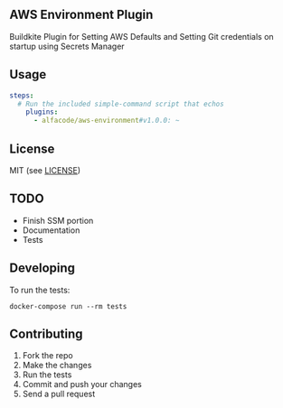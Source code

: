 ## AWS Environment Plugin

Buildkite Plugin for Setting AWS Defaults and Setting Git credentials on startup using Secrets Manager



## Usage

```yml
steps:
  # Run the included simple-command script that echos
    plugins:
      - alfacode/aws-environment#v1.0.0: ~

```

## License

MIT (see [LICENSE](LICENSE))


## TODO 

- Finish SSM portion
- Documentation
- Tests

## Developing

To run the tests:

```shell
docker-compose run --rm tests
```

## Contributing

1. Fork the repo
2. Make the changes
3. Run the tests
4. Commit and push your changes
5. Send a pull request